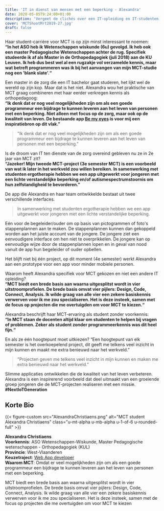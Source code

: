 ```yaml
---
title: 'IT in dienst van mensen met een beperking - Alexandra'
date: 2020-05-05T9:24:00+01:00
description: 'Vergeet de clichés over een IT-opleiding en IT-studenten. In het tijdperk van sensoren en slimme apps ziet een nieuwe generatie een heel ander verhaal dan enkel maar hardware en software. Alexandra Christiaens is één van hen.'
cover: 'MCTShootMrt2019-27.jpg'
draft: false
---
```


Haar student-carrière voor MCT is op zijn minst interessant te noemen:  
__“In het ASO heb ik Wetenschappen wiskunde (6u) gevolgd. Ik heb ook een master Pedagogische Wetenschappen achter de rug. Specifiek studeerde ik af als Master in de Orthopedagogiek (juli 2018) aan de KU Leuven. Ik heb dus best wel al een rugzakje vol verzamelde kennis, maar wat betreft programmeren was ik bij het aanvangen van mijn MCT-studie nog een 'blank slate'.“__

Een master in de zorg die een IT bachelor gaat studeren, het lijkt wel de wereld op zijn kop. Maar dat is het niet.  Alexandra wou het praktische van MCT graag combineren met haar eerder verkregen kennis als orthopedagoog:  
__“Ik denk dat er nog veel mogelijkheden zijn om als een goede programmeur een bijdrage te kunnen leveren aan het leven van personen met een beperking. Niet alleen met focus op de zorg, maar ook op de kwaliteit van leven. De bestaande app [Be my eyes](https://www.bemyeyes.com/) is voor mij een inspiratiebron op dit vlak.”__

> "Ik denk dat er nog veel mogelijkheden zijn om als een goede programmeur een bijdrage te kunnen leveren aan het leven van personen met een beperking."

Is de droom van IT ten dienste van de zorg overeind gebleven nu ze in 2e jaar van MCT zit?  
__“Jazeker! Mijn tweede MCT-project (3e semester MCT) is een voorbeeld van wat ik later in het werkveld zou willen bereiken. In samenwerking met studenten ergotherapie hebben we een app uitgewerkt voor jongeren met een lichte verstandelijke beperking en/of autismespectrumstoornis om hun zelfstandigheid te bevorderen.”__

De app die Alexandra en haar team ontwikkelde bestaat uit twee verschillende interfaces. 
>In samenwerking met studenten ergotherapie hebben we een app uitgewerkt voor jongeren met een lichte verstandelijke beperking.

Eén voor de begeleider/ouder om op basis van pictogrammen of foto's stappenplannen aan te maken. De stappenplannen kunnen dan gekoppeld worden aan het juiste account van de jongere. De jongere ziet een eenvoudigere interface om hen niet te overprikkelen. De jongere kan op eenvoudige wijze door de stappenplannen lopen en in geval van nood vanuit de app hun begeleider of ouder opbellen.

Het blijft niet bij één project, op dit moment (4e semester) werkt Alexandra aan een prototype voor een app voor minder mobiele personen. 

Waarom heeft Alexandra specifiek voor MCT gekozen en niet een andere IT opleiding?  
__“MCT biedt een brede basis aan waarna uitgesplitst wordt in vier uitstroomprofielen. De brede basis omvat vier pijlers: Design, Code, Connect, Analysis. Ik wilde graag van alle vier een zekere basiskennis verwerven voor ik me zou specialiseren. Het is deze insteek, samen met de focus op projecten die me overtuigden om voor MCT te kiezen.“__

Alexandra beschrijft haar MCT-ervaring als student zonder voorkennis:  
__“In MCT staan de docenten altijd klaar om studenten te helpen bij vragen of problemen. Zeker als student zonder programmeerkennis was dit heel fijn.“__

En als ze één hoogtepunt moet uitkiezen? “Een hoogtepunt van elk semester is het overkoepelend project, dit geeft me telkens veel inzicht in mijn kunnen en maakt me extra benieuwd naar het werkveld.”
> "Projecten geven me telkens veel inzicht in mijn kunnen en maken me extra benieuwd naar het werkveld."

Slimme applicaties ontwikkelen die de kwaliteit van het leven verbeteren. Alexandra is een inspirerend voorbeeld dat deel uitmaakt van een groeiende groep jongeren die de MCT-projecten realiseren met een missie. **#NextIoTGeneration**


## Korte Bio

{{< figure-custom src="AlexandraChristiaens.png" alt="MCT student Alexandra Christiaens" class="u-mt-alpha u-mb-alpha u-1-of-6 u-rounded-full" >}}

**Alexandra Christiaens**  
**Voorkennis**: ASO Wetenschappen-Wiskunde, Master Pedagogische wetenschappen - Orthopedagogiek (KUL)  
**Provincie**: West-Vlaanderen  
**Keuzetraject**: [Web App developer](/programma/web-app-developer/)  
**Waarom MCT**: Omdat er veel mogelijkheden zijn om als een goede programmeur een bijdrage te kunnen leveren aan het leven van personen met een beperking.

MCT biedt een brede basis aan waarna uitgesplitst wordt in vier uitstroomprofielen.  De brede basis omvat vier pijlers: Design, Code, Connect, Analysis. Ik wilde graag van alle vier een zekere basiskennis verwerven voor ik me zou specialiseren. Het is deze insteek, samen met de focus op projecten die me overtuigden om voor MCT te kiezen
